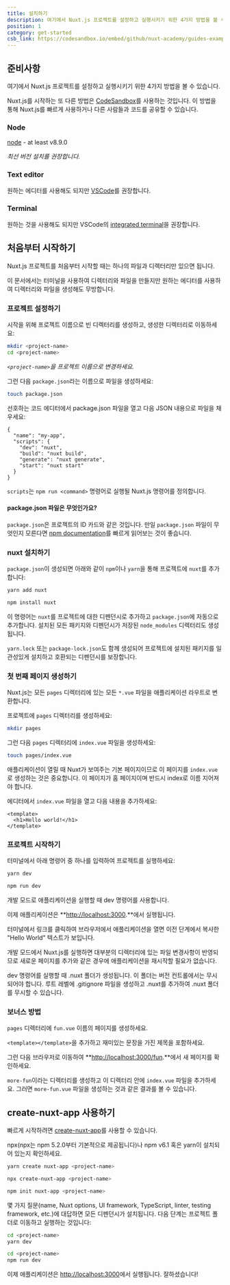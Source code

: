 ```yaml
---
title: 설치하기
description: 여기에서 Nuxt.js 프로젝트를 설정하고 실행시키기 위한 4가지 방법을 볼 수 있습니다.
position: 1
category: get-started
csb_link: https://codesandbox.io/embed/github/nuxt-academy/guides-examples/tree/master/01_get_started/01_installation?fontsize=14&hidenavigation=1&theme=dark
---
```


## 준비사항

여기에서 Nuxt.js 프로젝트를 설정하고 실행시키기 위한 4가지 방법을 볼 수 있습니다.

<base-alert type="info">

Nuxt.js를 시작하는 또 다른 방법은 [CodeSandbox](https://template.nuxtjs.org)를 사용하는 것입니다. 이 방법을 통해 Nuxt.js를 빠르게 사용하거나 다른 사람들과 코드를 공유할 수 있습니다.

</base-alert>

### Node

[node](https://nodejs.org/en/download/) - at least v8.9.0

_최선 버전 설치를 권장합니다._

### Text editor

원하는 에디터를 사용해도 되지만 [VSCode](https://code.visualstudio.com/)를 권장합니다.

### Terminal

원하는 것을 사용해도 되지만 VSCode의 [integrated terminal](https://code.visualstudio.com/docs/editor/integrated-terminal)을 권장합니다.

## 처음부터 시작하기

Nuxt.js 프로젝트를 처음부터 시작할 때는 하나의 파일과 디렉터리만 있으면 됩니다.

이 문서에서는 터미널을 사용하여 디렉터리와 파일을 만들지만 원하는 에디터를 사용하여 디렉터리와 파일을 생성해도 무방합니다.

### 프로젝트 설정하기

시작을 위해 프로젝트 이름으로 빈 디렉터리를 생성하고, 생성한 디렉터리로 이동하세요:

```bash
mkdir <project-name>
cd <project-name>
```

_`<project-name>`을 프로젝트 이름으로 변경하세요._

그런 다음 `package.json`라는 이름으로 파일을 생성하세요:

```bash
touch package.json
```

선호하는 코드 에디터에서 package.json 파일을 열고 다음 JSON 내용으로 파일을 채우세요:

```json{}[package.json]
{
  "name": "my-app",
  "scripts": {
    "dev": "nuxt",
    "build": "nuxt build",
    "generate": "nuxt generate",
    "start": "nuxt start"
  }
}
```

`scripts`는 `npm run <command>` 명령어로 실행될 Nuxt.js 명령어를 정의합니다.

#### **package.json 파일은 무엇인가요?**

`package.json`은 프로젝트의 ID 카드와 같은 것입니다. 만일 `package.json` 파일이 무엇인지 모른다면 [npm documentation](https://docs.npmjs.com/creating-a-package-json-file)를 빠르게 읽어보는 것이 좋습니다.

### nuxt 설치하기

`package.json`이 생성되면 아래와 같이 `npm`이나 `yarn`을 통해 프로젝트에 `nuxt`를 추가합니다:

<code-group>
  <code-block label="Yarn" active>

```bash
yarn add nuxt
```

  </code-block>
  <code-block label="npm">

```bash
npm install nuxt
```

  </code-block>
</code-group>

이 명령어는 `nuxt`를 프로젝트에 대한 디펜던시로 추가하고 `package.json`에 자동으로 추가합니다. 설치된 모든 패키지와 디펜던시가 저장된 `node_modules` 디렉터리도 생성됩니다.

<base-alert type="info">

`yarn.lock` 또는 `package-lock.json`도 함께 생성되어 프로젝트에 설치된 패키지를 일관성있게 설치하고 호환되는 디펜던시를 보장합니다.

</base-alert>

### 첫 번째 페이지 생성하기

Nuxt.js는 모든 `pages` 디렉터리에 있는 모든 `*.vue` 파일을 애플리케이션 라우트로 변환합니다.

프로젝트에 `pages` 디렉터리를 생성하세요:

```bash
mkdir pages
```

그런 다음 `pages` 디렉터리에 `index.vue` 파일을 생성하세요:

```bash
touch pages/index.vue
```

애플리케이션이 열릴 때 Nuxt가 보여주는 기본 페이지이므로 이 페이지를 `index.vue`로 생성하는 것은 중요합니다. 이 페이지가 홈 페이지이며 반드시 index로 이름 지어져야 합니다.

에디터에서 `index.vue` 파일을 열고 다음 내용을 추가하세요:

```html{}[pages/index.vue]
<template>
  <h1>Hello world!</h1>
</template>
```

### 프로젝트 시작하기

터미널에서 아래 명령어 중 하나를 입력하여 프로젝트를 실행하세요:

<code-group>
  <code-block label="Yarn" active>

```bash
yarn dev
```

  </code-block>
  <code-block label="npm">

```bash
npm run dev
```

  </code-block>
</code-group>

<base-alert type="info">

개발 모드로 애플리케이션을 실행할 때 dev 명령어를 사용합니다.

</base-alert>

이제 애플리케이션은 **[http://localhost:3000](http://localhost:3000/).**에서 실행됩니다.

터미널에서 링크를 클릭하여 브라우저에서 애플리케이션을 열면 이전 단계에서 복사한 "Hello World" 텍스트가 보입니다.

<base-alert type="info">

개발 모드에서 Nuxt.js를 실행하면 대부분의 디렉터리에 있는 파일 변경사항이 반영되므로 새로운 페이지를 추가와 같은 경우에 애플리케이션을 재시작할 필요가 없습니다.

</base-alert>

<base-alert type="warning">

dev 명령어를 실행할 때 .nuxt 폴더가 생성됩니다. 이 폴더는 버전 컨트롤에서는 무시되어야 합니다. 루트 레벨에 .gitignore 파일을 생성하고 .nuxt를 추가하여 .nuxt 폴더를 무시할 수 있습니다.

</base-alert>

### 보너스 방법

`pages` 디렉터리에 `fun.vue` 이름의 페이지를 생성하세요.

`<template></template>`을 추가하고 재미있는 문장을 가진 제목을 포함하세요.

그런 다음 브라우저로 이동하여 **[http://localhost:3000/fun](http://localhost:3000/fun).**에서 새 페이지를 확인하세요.

<base-alert type="info">

`more-fun`이라는 디렉터리를 생성하고 이 디렉터리 안에 `index.vue` 파일을 추가하세요. 그러면 `more-fun.vue` 파일을 생성하는 것과 같은 결과를 볼 수 있습니다.

</base-alert>

<app-modal>
  <code-sandbox  :src="csb_link"></code-sandbox>
</app-modal>

## create-nuxt-app 사용하기

빠르게 시작하려면 [create-nuxt-app](https://github.com/nuxt/create-nuxt-app)를 사용할 수 있습니다.

npx(npx는 npm 5.2.0부터 기본적으로 제공됩니다)나 npm v6.1 혹은 yarn이 설치되어 있는지 확인하세요.

<code-group>
  <code-block label="Yarn" active>

```bash
yarn create nuxt-app <project-name>
```

  </code-block>
  <code-block label="npx">

```bash
npx create-nuxt-app <project-name>
```

  </code-block>
    <code-block label="npm">

```bash
npm init nuxt-app <project-name>
```

  </code-block>

</code-group>

몇 가지 질문(name, Nuxt options, UI framework, TypeScript, linter, testing framework, etc.)에 대답하면 모든 디펜던시가 설치됩니다. 다음 단계는 프로젝트 폴더로 이동하고 실행하는 것입니다:

<code-group>
  <code-block label="Yarn" active>

```bash
cd <project-name>
yarn dev
```

  </code-block>
  <code-block label="npm">

```bash
cd <project-name>
npm run dev
```

  </code-block>
</code-group>

이제 애플리케이션은 [http://localhost:3000](http://localhost:3000)에서 실행됩니다. 잘하셨습니다!
